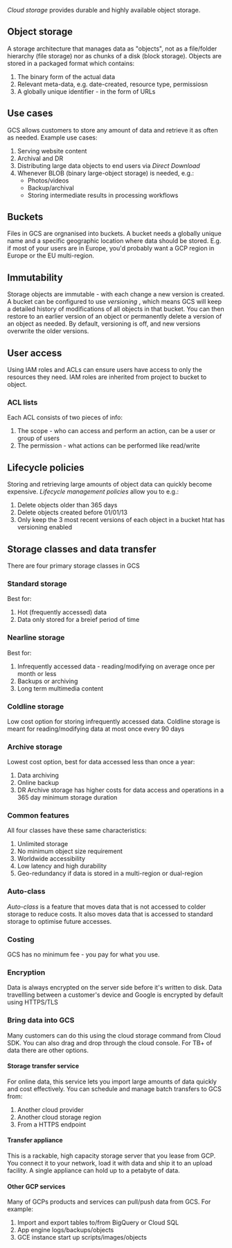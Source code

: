 _Cloud storage_ provides durable and highly available object storage.

## Object storage
A storage architecture that manages data as "objects", not as a file/folder hierarchy (file storage) nor as chunks of a disk (block storage).
Objects are stored in a packaged format which contains:
1. The binary form of the actual data
1. Relevant meta-data, e.g. date-created, resource type, permissiosn
1. A globally unique identifier - in the form of URLs

## Use cases
GCS allows customers to store any amount of data and retrieve it as often as needed.
Example use cases:
1. Serving website content
1. Archival and DR
1. Distributing large data objects to end users via _Direct Download_
1. Whenever BLOB (binary large-object storage) is needed, e.g.:
    * Photos/videos
    * Backup/archival
    * Storing intermediate results in processing workflows

## Buckets
Files in GCS are orgnanised into buckets.
A bucket needs a globally unique name and a specific geographic location where data should be stored.
E.g. if most of your users are in Europe, you'd probably want a GCP region in Europe or the EU multi-region.

## Immutability
Storage objects are immutable - with each change a new version is created.
A bucket can be configured to use _versioning_ , which means GCS will keep a detailed history of modifications of all objects in that bucket.
You can then restore to an earlier version of an object or permanently delete a version of an object as needed.
By default, versioning is off, and new versions overwrite the older versions.

## User access
Using IAM roles and ACLs can ensure users have access to only the resources they need.
IAM roles are inherited from project to bucket to object.

### ACL lists
Each ACL consists of two pieces of info:
1. The scope - who can access and perform an action, can be a user or group of users
1. The permission - what actions can be performed like read/write

## Lifecycle policies
Storing and retrieving large amounts of object data can quickly become expensive.
_Lifecycle management policies_ allow you to e.g.:
1. Delete objects older than 365 days
1. Delete objects created before 01/01/13
1. Only keep the 3 most recent versions of each object in a bucket htat has versioning enabled

## Storage classes and data transfer
There are four primary storage classes in GCS

### Standard storage
Best for:
1. Hot (frequently accessed) data
1. Data only stored for a breief period of time

### Nearline storage
Best for:
1. Infrequently accessed data - reading/modifying on average once per month or less
1. Backups or archiving
1. Long term multimedia content

### Coldline storage
Low cost option for storing infrequently accessed data.
Coldline storage is meant for reading/modifying data at most once every 90 days

### Archive storage
Lowest cost option, best for data accessed less than once a year:
1. Data archiving
1. Online backup
1. DR
Archive storage has higher costs for data access and operations in a 365 day minimum storage duration

### Common features
All four classes have these same characteristics:
1. Unlimited storage
1. No minimum object size requirement
1. Worldwide accessibility
1. Low latency and high durability
1. Geo-redundancy if data is stored in a multi-region or dual-region

### Auto-class
_Auto-class_ is a feature that moves data that is not accessed to colder storage to reduce costs.
It also moves data that is accessed to standard storage to optimise future accesses.

### Costing
GCS has no minimum fee - you pay for what you use.

### Encryption
Data is always encrypted on the server side before it's written to disk.
Data travellling between a customer's device and Google is encrypted by default using HTTPS/TLS

### Bring data into GCS
Many customers can do this using the cloud storage command from Cloud SDK.
You can also drag and drop through the cloud console.
For TB+ of data there are other options.

#### Storage transfer service
For online data, this service lets you import large amounts of data quickly and cost effectively.
You can schedule and manage batch transfers to GCS from:
1. Another cloud provider
1. Another cloud storage region
1. From a HTTPS endpoint

#### Transfer appliance
This is a rackable, high capacity storage server that you lease from GCP.
You connect it to your network, load it with data and ship it to an upload facility.
A single appliance can hold up to a petabyte of data.

#### Other GCP services
Many of GCPs products and services can pull/push data from GCS.
For example:
1. Import and export tables to/from BigQuery or Cloud SQL
1. App engine logs/backups/objects 
1. GCE instance start up scripts/images/objects
